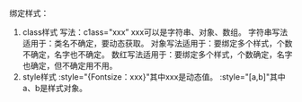 绑定样式：
  1. class样式
    写法：c1ass="xxx” xxx可以是字符串、对象、数组。
      字符串写法适用于：类名不确定，要动态获取。
      对象写法适用于：要绑定多个样式，个数不确定，名字也不确定。
      数红写法适用于：要绑定多个样式，个数确定，名字也确定，但不确定用不用。
  2. style样式
    :style="{Fontsize：xxx}"其中xxx是动态值。
    :style="[a,b]"其中a、b是样式对象。